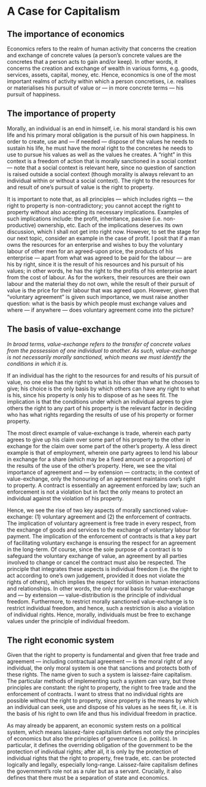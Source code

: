 # A Case for Capitalism
## The importance of economics
Economics refers to the realm of human activity that concerns the creation and exchange of concrete values (a person’s concrete values are the concretes that a person acts to gain and/or keep). In other words, it concerns the creation and exchange of wealth in various forms, e.g. goods, services, assets, capital, money, etc. Hence, economics is one of the most important realms of activity within which a person concretises, i.e. realises or materialises his pursuit of value or — in more concrete terms — his pursuit of happiness.

## The importance of property
Morally, an individual is an end in himself, i.e. his moral standard is his own life and his primary moral obligation is the pursuit of his own happiness. In order to create, use and — if needed — dispose of the values he needs to sustain his life, he must have the moral right to the concretes he needs to use to pursue his values as well as the values he creates. A “right” in this context is a freedom of action that is morally sanctioned in a social context — note that a social context is relevant here, since no question of sanction is raised outside a social context (though morality is always relevant to an individual within or without a social context). The right to the resources for and result of one’s pursuit of value is the right to property.

It is important to note that, as all principles — which includes rights — the right to property is non-contradictory; you cannot accept the right to property without also accepting its necessary implications. Examples of such implications include: the profit, inheritance, passive (i.e. non-productive) ownership, etc. Each of the implications deserves its own discussion, which I shall not get into right now. However, to set the stage for our next topic, consider an example in the case of profit. I posit that if a man owns the resources for an enterprise and wishes to buy the voluntary labour of other men for an agreed-upon price, the products of his enterprise — apart from what was agreed to be paid for the labour — are his by right, since it is the result of his resources and his pursuit of his values; in other words, he has the right to the profits of his enterprise apart from the cost of labour. As for the workers, their resources are their own labour and the material they do not own, while the result of their pursuit of value is the price for their labour that was agreed upon. However, given that “voluntary agreement” is given such importance, we must raise another question: what is the basis by which people must exchange values and where — if anywhere — does voluntary agreement come into the picture?

## The basis of value-exchange
_In broad terms, value-exchange refers to the transfer of concrete values from the possession of one individual to another. As such, value-exchange is not necessarily morally sanctioned, which means we must identify the conditions in which it is._

If an individual has the right to the resources for and results of his pursuit of value, no one else has the right to what is his other than what he chooses to give; his choice is the only basis by which others can have any right to what is his, since his property is only his to dispose of as he sees fit. The implication is that the conditions under which an individual agrees to give others the right to any part of his property is the relevant factor in deciding who has what rights regarding the results of use of his property or former property.

The most direct example of value-exchange is trade, wherein each party agrees to give up his claim over some part of his property to the other in exchange for the claim over some part of the other’s property. A less direct example is that of employment, wherein one party agrees to lend his labour in exchange for a share (which may be a fixed amount or a proportion) of the results of the use of the other’s property. Here, we see the vital importance of agreement and — by extension — contracts; in the context of value-exchange, only the honouring of an agreement maintains one’s right to property. A contract is essentially an agreement enforced by law; such an enforcement is not a violation but in fact the only means to protect an individual against the violation of his property.

Hence, we see the rise of two key aspects of morally sanctioned value-exchange: (1) voluntary agreement and (2) the enforcement of contracts. The implication of voluntary agreement is free trade in every respect, from the exchange of goods and services to the exchange of voluntary labour for payment. The implication of the enforcement of contracts is that a key part of facilitating voluntary exchange is ensuring the respect for an agreement in the long-term. Of course, since the sole purpose of a contract is to safeguard the voluntary exchange of value, an agreement by all parties involved to change or cancel the contract must also be respected. The principle that integrates these aspects is individual freedom (i.e. the right to act according to one’s own judgement, provided it does not violate the rights of others), which implies the respect for volition in human interactions and relationships. In other words, the only moral basis for value-exchange and — by extension — value-distribution is the principle of individual freedom. Furthermore, to restrict morally sanctioned value-exchange is to restrict individual freedom, and hence, such a restriction is also a violation of individual rights. Hence, morally, individuals must be free to exchange values under the principle of individual freedom.

## The right economic system
Given that the right to property is fundamental and given that free trade and agreement — including contractual agreement — is the moral right of any individual, the only moral system is one that sanctions and protects both of these rights. The name given to such a system is laissez-faire capitalism. The particular methods of implementing such a system can vary, but three principles are constant: the right to property, the right to free trade and the enforcement of contracts. I want to stress that no individual rights are possible without the right to property, since property is the means by which an individual can seek, use and dispose of his values as he sees fit, i.e. it is the basis of his right to own life and thus his individual freedom in practice.

As may already be apparent, an economic system rests on a political system, which means laissez-faire capitalism defines not only the principles of economics but also the principles of governance (i.e. politics). In particular, it defines the overriding obligation of the government to be the protection of individual rights; after all, it is only by the protection of individual rights that the right to property, free trade, etc. can be protected logically and legally, especially long-range. Laissez-faire capitalism defines the government’s role not as a ruler but as a servant. Crucially, it also defines that there must be a separation of state and economics.
